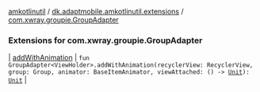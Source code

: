 [amkotlinutil](../../index.md) / [dk.adaptmobile.amkotlinutil.extensions](../index.md) / [com.xwray.groupie.GroupAdapter](./index.md)

### Extensions for com.xwray.groupie.GroupAdapter

| [addWithAnimation](add-with-animation.md) | `fun GroupAdapter<ViewHolder>.addWithAnimation(recyclerView: RecyclerView, group: Group, animator: BaseItemAnimator, viewAttached: () -> `[`Unit`](https://kotlinlang.org/api/latest/jvm/stdlib/kotlin/-unit/index.html)`): `[`Unit`](https://kotlinlang.org/api/latest/jvm/stdlib/kotlin/-unit/index.html) |

